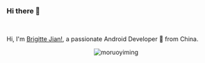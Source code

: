### Hi there 👋
<br />

Hi, I'm [Brigitte Jian!](https://moruoyiming.github.io/), a passionate Android Developer 🚀 from China.
<p align="center"> <img src="https://github-readme-stats.vercel.app/api?username=moruoyiming&show_icons=true&theme=gotham" alt="moruoyiming" />

